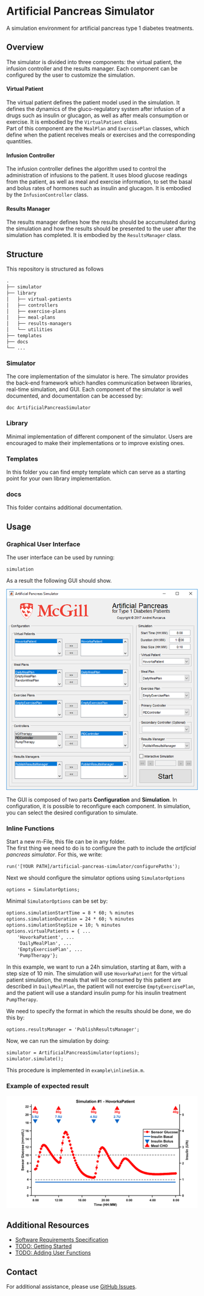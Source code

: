 # Artificial Pancreas Simulator

A simulation environment for artificial pancreas type 1 diabetes treatments.

## Overview

The simulator is divided into three components: the virtual patient, the infusion controller and the results manager. Each component can be configured by the user to customize the simulation.

#### Virtual Patient

The virtual patient defines the patient model used in the simulation. It defines the dynamics of the gluco-regulatory system after infusion of a drugs such as insulin or glucagon, as well as after meals consumption or exercise. It is embodied by the `VirtualPatient` class.   
Part of this component are the `MealPlan` and `ExercisePlan` classes, which define when the patient receives meals or exercises and the corresponding quantities.

#### Infusion Controller

The infusion controller defines the algorithm used to control the administration of infusions to the patient. It uses blood glucose readings from the patient, as well as meal and exercise information, to set the basal and bolus rates of hormones such as insulin and glucagon. It is embodied by the `InfusionController` class.

#### Results Manager

The results manager defines how the results should be accumulated during the simulation and how the results should be presented to the user after the simulation has completed. It is embodied by the `ResultsManager` class.

## Structure

This repository is structured as follows

    .
    ├── simulator
    ├── library
    │   ├── virtual-patients
    │   ├── controllers
    │   ├── exercise-plans
    │   ├── meal-plans
    │   ├── results-managers
    │   └── utilities
    ├── templates
    ├── docs
    └── ...
### Simulator

The core implementation of the simulator is here. The simulator provides the back-end framework which handles communication between libraries, real-time simulation, and GUI. Each component of the simulator is well documented, and documentation can be accessed by:

```
doc ArtificialPancreasSimulator
```

### Library

Minimal implementation of different component of the simulator. Users are encouraged to make their implementations or to improve existing ones.

### Templates

In this folder you can find empty template which can serve as a starting point for your own library implementation.

### docs

This folder contains additional documentation.

## Usage

### Graphical User Interface

The user interface can be used by running:

```
simulation
```

As a result the following GUI should show.

![](docs/GUIPic.png)

The GUI is composed of two parts **Configuration** and **Simulation**. In configuration, it is possible to reconfigure each component. In simulation, you can select the desired configuration to simulate.

### Inline Functions

Start a new m-File, this file can be in any folder.  
The first thing we need to do is to configure the path to include the _artificial pancreas simulator_. For this, we write:
```
run('[YOUR PATH]/artificial-pancreas-simulator/configurePaths');
```

Next we should configure the simulator options using `SimulatorOptions`

```
options = SimulatorOptions;
```

Minimal `SimulatorOptions` can be set by: 

```
options.simulationStartTime = 8 * 60; % minutes
options.simulationDuration = 24 * 60; % minutes
options.simulationStepSize = 10; % minutes
options.virtualPatients = { ...
    'HovorkaPatient', ...
    'DailyMealPlan', ...
    'EmptyExercisePlan', ...
    'PumpTherapy'};
```

In this example, we want to run a 24h simulation, starting at 8am, with a step size of 10 min. The simulation will use `HovorkaPatient` for the virtual patient simulation, the meals that will be consumed by this patient are described in `DailyMealPlan`, the patient will not exercise `EmptyExercisePlan`, and the patient will use a standard insulin pump for his insulin treatment `PumpTherapy`.

We need to specify the format in which the results should be done, we do this by:

```
options.resultsManager = 'PublishResultsManager';
```

Now, we can run the simulation by doing:

```
simulator = ArtificialPancreasSimulator(options);
simulator.simulate();
```

This procedure is implemented in `example\inlineSim.m`.

### Example of expected result

![](docs/inlineSim.png)

## Additional Resources
- [Software Requirements Specification](docs/Software-Requirements-Specification.md)
- [TODO: Getting Started](docs/Getting-Started.md)
- [TODO: Adding User Functions](docs/Adding-User-Functions.md)

## Contact
For additional assistance, please use [GitHub Issues](https://github.com/McGillDiabetesLab/artificial-pancreas-simulator/issues).
